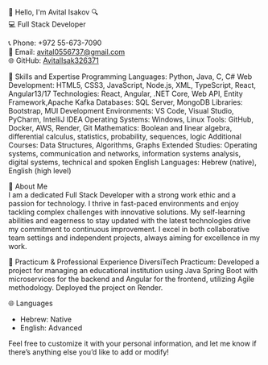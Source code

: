 
 👋 Hello, I'm Avital Isakov 🔍  
💻 Full Stack Developer 

📞 Phone: +972 55-673-7090  
📧 Email: [avital0556737@gmail.com](mailto:avital0556737@gmail.com)  
🌐 GitHub: [AvitalIsak326371](https://github.com/AvitalIsak326371)




🔧 Skills and Expertise
Programming Languages: Python, Java, C, C#
Web Development: HTML5, CSS3, JavaScript, Node.js, XML, TypeScript, React, Angular13/17
Technologies: React, Angular, .NET Core, Web API, Entity Framework,Apache Kafka
Databases: SQL Server, MongoDB
Libraries: Bootstrap, MUI
Development Environments: VS Code, Visual Studio, PyCharm, IntelliJ IDEA
Operating Systems: Windows, Linux
Tools: GitHub, Docker, AWS, Render, Git
Mathematics: Boolean and linear algebra, differential calculus, statistics, probability, sequences, logic
Additional Courses: Data Structures, Algorithms, Graphs
Extended Studies: Operating systems, communication and networks, information systems analysis, digital systems, technical and spoken English
Languages: Hebrew (native), English (high level)


 🌟 About Me  
I am a dedicated Full Stack Developer with a strong work ethic and a passion for technology. I thrive in fast-paced environments and enjoy tackling complex challenges with innovative solutions. My self-learning abilities and eagerness to stay updated with the latest technologies drive my commitment to continuous improvement. I excel in both collaborative team settings and independent projects, always aiming for excellence in my work.


🚀 Practicum & Professional Experience
DiversiTech Practicum:
Developed a project for managing an educational institution using Java Spring Boot with microservices for the backend and Angular for the frontend, utilizing Agile methodology. Deployed the project on Render.


🌐 Languages  
- Hebrew: Native  
- English: Advanced  


Feel free to customize it with your personal information, and let me know if there’s anything else you’d like to add or modify!

